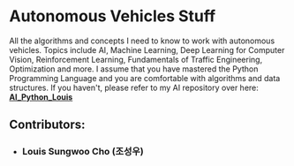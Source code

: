# Autonomous Vehicles Stuff
All the algorithms and concepts I need to know to work with autonomous vehicles. Topics include AI, Machine Learning, Deep Learning for Computer Vision, Reinforcement Learning, Fundamentals of Traffic Engineering, Optimization and more. I assume that you have mastered the Python Programming Language and you are comfortable with algorithms and data structures. If you haven't, please refer to my AI repository over here: [**AI_Python_Louis**](https://github.com/lotlouischoitslab/AI_Python_Louis)

## Contributors:
- ### Louis Sungwoo Cho (조성우)
